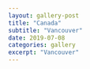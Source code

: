 ```yaml
---
layout: gallery-post
title: "Canada"
subtitle: "Vancouver"
date: 2019-07-08
categories: gallery
excerpt: "Vancouver"
---
```

